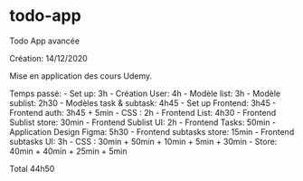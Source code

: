 # todo-app
Todo App avancée

Création: 14/12/2020

Mise en application des cours Udemy.

Temps passé:
    - Set up: 3h
    - Création User: 4h
    - Modèle list: 3h
    - Modèle sublist: 2h30
    - Modèles task & subtask: 4h45
    - Set up Frontend: 3h45
    - Frontend auth: 3h45 + 5min
    - CSS : 2h
    - Frontend List: 4h30
    - Frontend Sublist store:  30min
    - Frontend Sublist UI: 2h
    - Frontend Tasks: 50min
    - Application Design Figma: 5h30
    - Frontend subtasks store: 15min
    - Frontend subtasks UI: 3h
    - CSS : 30min + 50min + 10min + 5min + 30min
    - Store: 40min  + 40min + 25min + 5min

Total 44h50